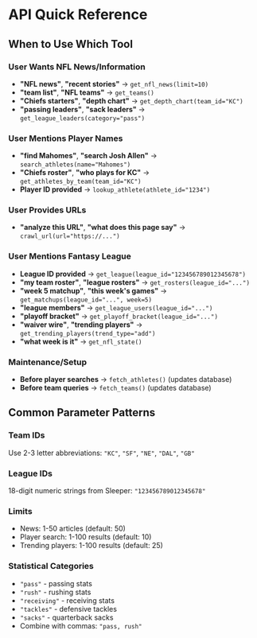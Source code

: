 # API Quick Reference

## When to Use Which Tool

### User Wants NFL News/Information
- **"NFL news"**, **"recent stories"** → `get_nfl_news(limit=10)`
- **"team list"**, **"NFL teams"** → `get_teams()`
- **"Chiefs starters"**, **"depth chart"** → `get_depth_chart(team_id="KC")`
- **"passing leaders"**, **"sack leaders"** → `get_league_leaders(category="pass")`

### User Mentions Player Names
- **"find Mahomes"**, **"search Josh Allen"** → `search_athletes(name="Mahomes")`
- **"Chiefs roster"**, **"who plays for KC"** → `get_athletes_by_team(team_id="KC")`
- **Player ID provided** → `lookup_athlete(athlete_id="1234")`

### User Provides URLs
- **"analyze this URL"**, **"what does this page say"** → `crawl_url(url="https://...")`

### User Mentions Fantasy League
- **League ID provided** → `get_league(league_id="123456789012345678")`
- **"my team roster"**, **"league rosters"** → `get_rosters(league_id="...")`
- **"week 5 matchup"**, **"this week's games"** → `get_matchups(league_id="...", week=5)`
- **"league members"** → `get_league_users(league_id="...")`
- **"playoff bracket"** → `get_playoff_bracket(league_id="...")`
- **"waiver wire"**, **"trending players"** → `get_trending_players(trend_type="add")`
- **"what week is it"** → `get_nfl_state()`

### Maintenance/Setup
- **Before player searches** → `fetch_athletes()` (updates database)
- **Before team queries** → `fetch_teams()` (updates database)

## Common Parameter Patterns

### Team IDs
Use 2-3 letter abbreviations: `"KC"`, `"SF"`, `"NE"`, `"DAL"`, `"GB"`

### League IDs  
18-digit numeric strings from Sleeper: `"123456789012345678"`

### Limits
- News: 1-50 articles (default: 50)
- Player search: 1-100 results (default: 10)  
- Trending players: 1-100 results (default: 25)

### Statistical Categories
- `"pass"` - passing stats
- `"rush"` - rushing stats  
- `"receiving"` - receiving stats
- `"tackles"` - defensive tackles
- `"sacks"` - quarterback sacks
- Combine with commas: `"pass, rush"`